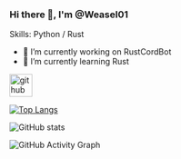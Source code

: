 <!---
Weasel01/Weasel01 is a ✨ special ✨ repository because its `README.md` (this file) appears on your GitHub profile.
You can click the Preview link to take a look at your changes.
--->

### Hi there 👋, I'm @Weasel01

Skills: Python / Rust

- 🔭 I’m currently working on RustCordBot 
- 🌱 I’m currently learning Rust 


[<img src='https://cdn.jsdelivr.net/npm/simple-icons@3.0.1/icons/github.svg' alt='github' height='40'>](https://github.com/Weasel01)  

[![Top Langs](https://github-readme-stats.vercel.app/api/top-langs/?username=Weasel01)](https://github.com/anuraghazra/github-readme-stats)

![GitHub stats](https://github-readme-stats.vercel.app/api?username=Weasel01&show_icons=true)  

![GitHub Activity Graph](https://activity-graph.herokuapp.com/graph?username=Weasel01)  


